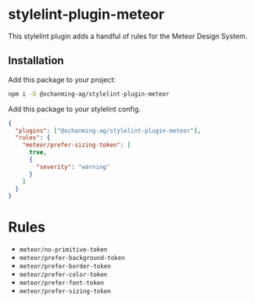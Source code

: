 # stylelint-plugin-meteor

This stylelint plugin adds a handful of rules for the Meteor Design System.

## Installation

Add this package to your project:

```sh
npm i -D @xchanming-ag/stylelint-plugin-meteor
```

Add this package to your stylelint config.

```json
{
  "plugins": ["@xchanming-ag/stylelint-plugin-meteor"],
  "rules": {
    "meteor/prefer-sizing-token": [
      true,
      {
        "severity": "warning"
      }
    ]
  }
}
```

# Rules

- `meteor/no-primitive-token`
- `meteor/prefer-background-token`
- `meteor/prefer-border-token`
- `meteor/prefer-color-token`
- `meteor/prefer-font-token`
- `meteor/prefer-sizing-token`

